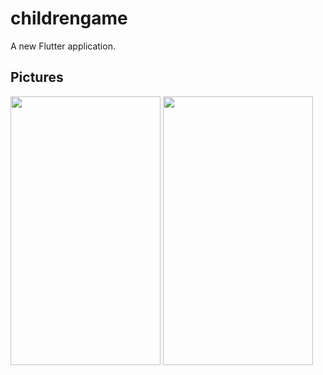 # childrengame

A new Flutter application.

## Pictures

<img src="https://user-images.githubusercontent.com/73787635/154827750-39ef9652-e0eb-4d29-b59e-de48d269b8b9.jpeg" width=240 height=430>
<img src="https://user-images.githubusercontent.com/73787635/154827842-a58bd79a-6cb6-426c-9794-d7bb57f39181.jpeg" width=240 height=430>
